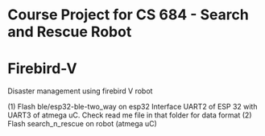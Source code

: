# Course Project for CS 684 - Search and Rescue Robot

# Firebird-V
Disaster management using firebird V robot 

(1) Flash ble/esp32-ble-two_way on esp32
    Interface UART2 of ESP 32 with UART3 of atmega uC.
    Check read me file in that folder for data format
(2) Flash search_n_rescue on robot (atmega uC)
